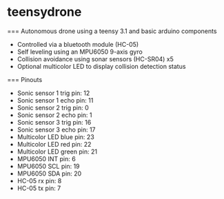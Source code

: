 # teensydrone

=== Autonomous drone using a teensy 3.1 and basic arduino components

* Controlled via a bluetooth module (HC-05)
* Self leveling using an MPU6050 9-axis gyro
* Collision avoidance using sonar sensors (HC-SR04) x5
* Optional multicolor LED to display collision detection status

=== Pinouts
* Sonic sensor 1 trig pin: 12
* Sonic sensor 1 echo pin: 11
* Sonic sensor 2 trig pin: 0
* Sonic sensor 2 echo pin: 1
* Sonic sensor 3 trig pin: 16
* Sonic sensor 3 echo pin: 17
* Multicolor LED blue pin: 23
* Multicolor LED red pin: 22
* Multicolor LED green pin: 21
* MPU6050 INT pin: 6
* MPU6050 SCL pin: 19
* MPU6050 SDA pin: 20
* HC-05 rx pin: 8
* HC-05 tx pin: 7
